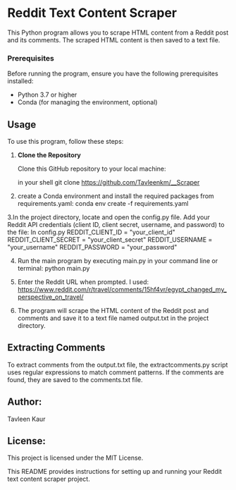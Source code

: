 # Reddit Text Content Scraper

This Python program allows you to scrape HTML content from a Reddit post and its comments. The scraped HTML content is then saved to a text file.

### Prerequisites

Before running the program, ensure you have the following prerequisites installed:

- Python 3.7 or higher
- Conda (for managing the environment, optional)

## Usage

To use this program, follow these steps:

1. **Clone the Repository**

   Clone this GitHub repository to your local machine:

   in your shell
   git clone https://github.com/Tavleenkm/__Scraper

2. create a Conda environment and install the required packages from requirements.yaml:
conda env create -f requirements.yaml

3.In the project directory, locate and open the config.py file. Add your Reddit API credentials (client ID, client secret, username, and password) to the file:
   In config.py
   REDDIT_CLIENT_ID = "your_client_id"
   REDDIT_CLIENT_SECRET = "your_client_secret"
   REDDIT_USERNAME = "your_username"
   REDDIT_PASSWORD = "your_password"

4. Run the main program by executing main.py in your command line or terminal:
python main.py

5. Enter the Reddit URL when prompted.
I used:
https://www.reddit.com/r/travel/comments/15hf4vr/egypt_changed_my_perspective_on_travel/

6. The program will scrape the HTML content of the Reddit post and comments and save it to a text file named output.txt in the project directory.

## Extracting Comments
To extract comments from the output.txt file, the extractcomments.py script uses regular expressions to match comment patterns. If the comments are found, they are saved to the comments.txt file.

## Author:
Tavleen Kaur

## License:
This project is licensed under the MIT License.

This README provides instructions for setting up and running your Reddit text content scraper project.

